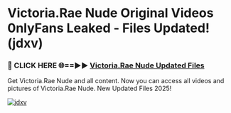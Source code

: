 # Victoria.Rae Nude Original Videos 0nlyFans Leaked - Files Updated! (jdxv)

<h3>🔴 CLICK HERE 🌐==►► <a href="https://tinyurl.com/y5r63du9" rel="nofollow">Victoria.Rae Nude Updated Files</a></h3>

Get Victoria.Rae Nude and all content. Now you can access all videos and pictures of Victoria.Rae Nude. New Updated Files 2025!

[![jdxv](https://i.imgur.com/UVo9nyh.gif)](https://tinyurl.com/y5r63du9)